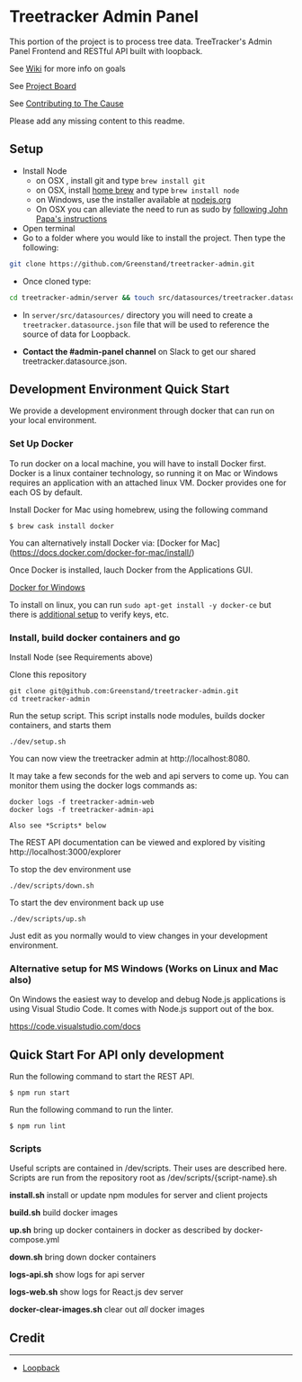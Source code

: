 # Treetracker Admin Panel
This portion of the project is to process tree data. TreeTracker's Admin Panel Frontend and RESTful API built with loopback.

See [Wiki](https://github.com/Greenstand/treetracker-admin-api/wiki) for more info on goals

See [Project Board](https://github.com/orgs/Greenstand/projects/6)

See [Contributing to The Cause](https://github.com/Greenstand/Development-Overview#contributing-to-the-cause)

Please add any missing content to this readme.

## Setup

- Install Node
   - on OSX , install git and type `brew install git`
   - on OSX, install [home brew](http://brew.sh/) and type `brew install node`
   - on Windows, use the installer available at [nodejs.org](http://nodejs.org/)
   - On OSX you can alleviate the need to run as sudo by [following John Papa's instructions](http://jpapa.me/nomoresudo)
- Open terminal
- Go to a folder where you would like to install the project. Then type the following:
 ```bash
 git clone https://github.com/Greenstand/treetracker-admin.git
 ```
- Once cloned type:
```bash
cd treetracker-admin/server && touch src/datasources/treetracker.datasource.json && npm install
```

- In `server/src/datasources/` directory you will need to create a `treetracker.datasource.json` file that will be used to reference the source of data for Loopback.

- **Contact the #admin-panel channel** on Slack to get our shared treetracker.datasource.json.


## Development Environment Quick Start

We provide a development environment through docker that can run on your local environment.

### Set Up Docker
To run docker on a local machine, you will have to install Docker first. Docker is a linux container technology, so running it on Mac or Windows requires an application with an attached linux VM. Docker provides one for each OS by default.

Install Docker for Mac using homebrew, using the following command

```
$ brew cask install docker
```

You can alternatively install Docker via:  [Docker for Mac] (https://docs.docker.com/docker-for-mac/install/)

Once Docker is installed, lauch Docker from the Applications GUI.



[Docker for Windows](https://docs.docker.com/docker-for-windows/install/)

To install on linux, you can run `sudo apt-get install -y docker-ce` but there is [additional setup](https://docs.docker.com/install/linux/docker-ce/ubuntu/#set-up-the-repository) to verify keys, etc.


### Install, build docker containers and go

Install Node (see Requirements above)

Clone this repository

```
git clone git@github.com:Greenstand/treetracker-admin.git
cd treetracker-admin
```

Run the setup script.  This script installs node modules, builds docker containers, and starts them
```
./dev/setup.sh
```


You can now view the treetracker admin at http://localhost:8080.

It may take a few seconds for the web and api servers to come up.  You can monitor them using the docker logs commands as:

```
docker logs -f treetracker-admin-web
docker logs -f treetracker-admin-api

Also see *Scripts* below
```

The REST API documentation can be viewed and explored by visiting http://localhost:3000/explorer


To stop the dev environment use

```
./dev/scripts/down.sh
```

To start the dev environment back up use

```
./dev/scripts/up.sh
```


Just edit as you normally would to view changes in your development environment.


### Alternative setup for MS Windows (Works on Linux and Mac also)
On Windows the easiest way to develop and debug Node.js applications is using Visual Studio Code.
It comes with Node.js support out of the box.

https://code.visualstudio.com/docs




## Quick Start For API only development

Run the following command to start the REST API.

```
$ npm run start
```

Run the following command to run the linter.

```
$ npm run lint
```

### Scripts

Useful scripts are contained in /dev/scripts.  Their uses are described here.  Scripts are run from the repository root as /dev/scripts/{script-name}.sh

**install.sh** install or update npm modules for server and client projects

**build.sh** build docker images

**up.sh** bring up docker containers in docker as described by docker-compose.yml

**down.sh** bring down docker containers

**logs-api.sh** show logs for api server

**logs-web.sh** show logs for React.js dev server

**docker-clear-images.sh** clear out *all* docker images

## Credit
-----------
- [Loopback](https://loopback.io/doc/en/lb3/index.html)
